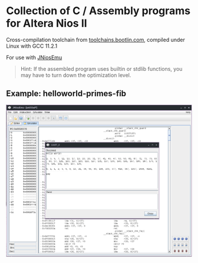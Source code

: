 # Collection of C / Assembly programs for Altera Nios II

Cross-compilation toolchain from
[toolchains.bootlin.com](https://toolchains.bootlin.com/releases_nios2.html), compiled under Linux with GCC 11.2.1

For use with [JNiosEmu](https://github.com/stpe/jniosemu)

> Hint: If the assembled program uses builtin or stdlib functions, you may have to turn down the optimization level.

## Example: helloworld-primes-fib
![helloworld-primes-fib.s executed in jniosemu](thumbnail.png)
